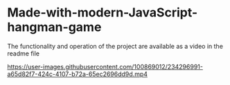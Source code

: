 # Made-with-modern-JavaScript-hangman-game
The functionality and operation of the project are available as a video in the readme file


https://user-images.githubusercontent.com/100869012/234296991-a65d82f7-424c-4107-b72a-65ec2696dd9d.mp4

